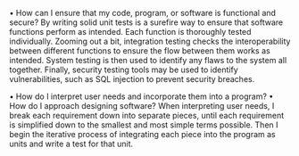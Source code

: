 •	How can I ensure that my code, program, or software is functional and secure?
By writing solid unit tests is a surefire way to ensure that software functions perform as intended. Each function is thoroughly tested individually. Zooming out a bit, integration testing checks the interoperability between different functions to ensure the flow between them works as intended. System testing is then used to identify any flaws to the system all together. Finally, security testing tools may be used to identify vulnerabilities, such as SQL injection to prevent security breaches.


•	How do I interpret user needs and incorporate them into a program?
•	How do I approach designing software?
When interpreting user needs, I break each requirement down into separate pieces, until each requirement is simplified down to the smallest and most simple terms possible. Then I begin the iterative process of integrating each piece into the program as units and write a test for that unit. 


